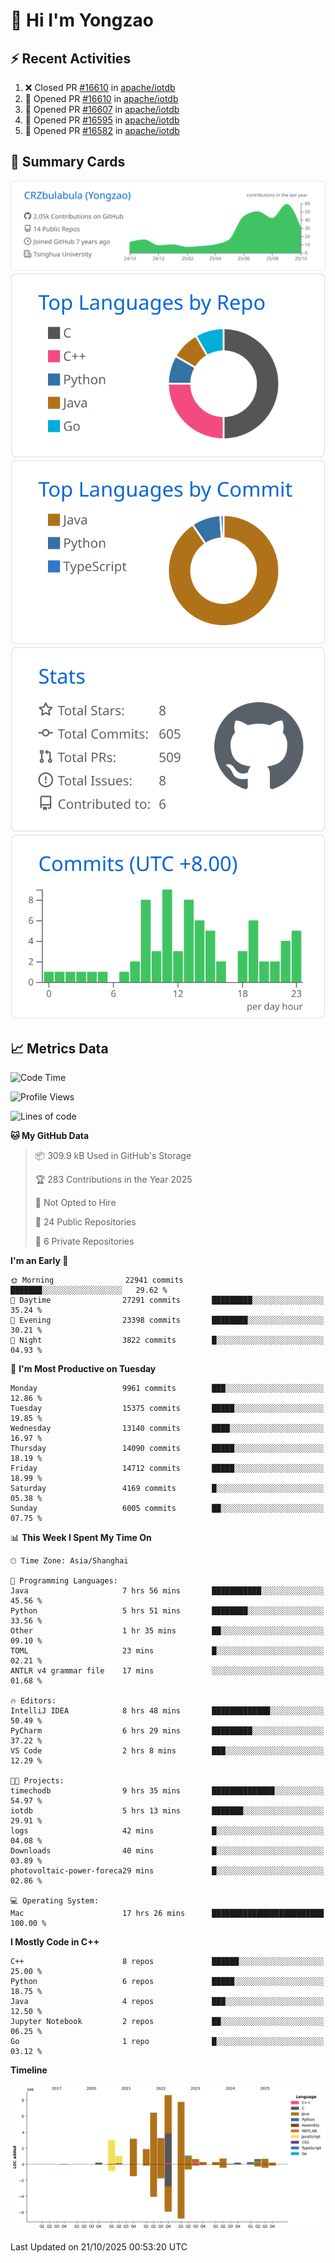 # 👋 Hi I'm Yongzao

## ⚡ Recent Activities
<!--START_SECTION:activity-->
1. ❌ Closed PR [#16610](undefined) in [apache/iotdb](https://github.com/apache/iotdb)
2. 💪 Opened PR [#16610](undefined) in [apache/iotdb](https://github.com/apache/iotdb)
3. 💪 Opened PR [#16607](undefined) in [apache/iotdb](https://github.com/apache/iotdb)
4. 💪 Opened PR [#16595](undefined) in [apache/iotdb](https://github.com/apache/iotdb)
5. 💪 Opened PR [#16582](undefined) in [apache/iotdb](https://github.com/apache/iotdb)
<!--END_SECTION:activity-->

## 🎑 Summary Cards

[![](https://raw.githubusercontent.com/CRZbulabula/CRZbulabula/main/profile-summary-card-output/github/0-profile-details.svg)](https://github.com/vn7n24fzkq/github-profile-summary-cards)
[![](https://raw.githubusercontent.com/CRZbulabula/CRZbulabula/main/profile-summary-card-output/github/1-repos-per-language.svg)](https://github.com/vn7n24fzkq/github-profile-summary-cards) [![](https://raw.githubusercontent.com/CRZbulabula/CRZbulabula/main/profile-summary-card-output/github/2-most-commit-language.svg)](https://github.com/vn7n24fzkq/github-profile-summary-cards)
[![](https://raw.githubusercontent.com/CRZbulabula/CRZbulabula/main/profile-summary-card-output/github/3-stats.svg)](https://github.com/vn7n24fzkq/github-profile-summary-cards) [![](https://raw.githubusercontent.com/CRZbulabula/CRZbulabula/main/profile-summary-card-output/github/4-productive-time.svg)](https://github.com/vn7n24fzkq/github-profile-summary-cards)

## 📈 Metrics Data

<!--START_SECTION:waka-->
![Code Time](http://img.shields.io/badge/Code%20Time-1%2C340%20hrs%2039%20mins-blue)

![Profile Views](http://img.shields.io/badge/Profile%20Views-5-blue)

![Lines of code](https://img.shields.io/badge/From%20Hello%20World%20I%27ve%20Written-40.2%20million%20lines%20of%20code-blue)

**🐱 My GitHub Data** 

> 📦 309.9 kB Used in GitHub's Storage 
 > 
> 🏆 283 Contributions in the Year 2025
 > 
> 🚫 Not Opted to Hire
 > 
> 📜 24 Public Repositories 
 > 
> 🔑 6 Private Repositories 
 > 
**I'm an Early 🐤** 

```text
🌞 Morning                22941 commits       ███████░░░░░░░░░░░░░░░░░░   29.62 % 
🌆 Daytime                27291 commits       █████████░░░░░░░░░░░░░░░░   35.24 % 
🌃 Evening                23398 commits       ████████░░░░░░░░░░░░░░░░░   30.21 % 
🌙 Night                  3822 commits        █░░░░░░░░░░░░░░░░░░░░░░░░   04.93 % 
```
📅 **I'm Most Productive on Tuesday** 

```text
Monday                   9961 commits        ███░░░░░░░░░░░░░░░░░░░░░░   12.86 % 
Tuesday                  15375 commits       █████░░░░░░░░░░░░░░░░░░░░   19.85 % 
Wednesday                13140 commits       ████░░░░░░░░░░░░░░░░░░░░░   16.97 % 
Thursday                 14090 commits       █████░░░░░░░░░░░░░░░░░░░░   18.19 % 
Friday                   14712 commits       █████░░░░░░░░░░░░░░░░░░░░   18.99 % 
Saturday                 4169 commits        █░░░░░░░░░░░░░░░░░░░░░░░░   05.38 % 
Sunday                   6005 commits        ██░░░░░░░░░░░░░░░░░░░░░░░   07.75 % 
```


📊 **This Week I Spent My Time On** 

```text
🕑︎ Time Zone: Asia/Shanghai

💬 Programming Languages: 
Java                     7 hrs 56 mins       ███████████░░░░░░░░░░░░░░   45.56 % 
Python                   5 hrs 51 mins       ████████░░░░░░░░░░░░░░░░░   33.56 % 
Other                    1 hr 35 mins        ██░░░░░░░░░░░░░░░░░░░░░░░   09.10 % 
TOML                     23 mins             █░░░░░░░░░░░░░░░░░░░░░░░░   02.21 % 
ANTLR v4 grammar file    17 mins             ░░░░░░░░░░░░░░░░░░░░░░░░░   01.68 % 

🔥 Editors: 
IntelliJ IDEA            8 hrs 48 mins       █████████████░░░░░░░░░░░░   50.49 % 
PyCharm                  6 hrs 29 mins       █████████░░░░░░░░░░░░░░░░   37.22 % 
VS Code                  2 hrs 8 mins        ███░░░░░░░░░░░░░░░░░░░░░░   12.29 % 

🐱‍💻 Projects: 
timechodb                9 hrs 35 mins       ██████████████░░░░░░░░░░░   54.97 % 
iotdb                    5 hrs 13 mins       ███████░░░░░░░░░░░░░░░░░░   29.91 % 
logs                     42 mins             █░░░░░░░░░░░░░░░░░░░░░░░░   04.08 % 
Downloads                40 mins             █░░░░░░░░░░░░░░░░░░░░░░░░   03.89 % 
photovoltaic-power-foreca29 mins             █░░░░░░░░░░░░░░░░░░░░░░░░   02.86 % 

💻 Operating System: 
Mac                      17 hrs 26 mins      █████████████████████████   100.00 % 
```

**I Mostly Code in C++** 

```text
C++                      8 repos             ██████░░░░░░░░░░░░░░░░░░░   25.00 % 
Python                   6 repos             █████░░░░░░░░░░░░░░░░░░░░   18.75 % 
Java                     4 repos             ███░░░░░░░░░░░░░░░░░░░░░░   12.50 % 
Jupyter Notebook         2 repos             ██░░░░░░░░░░░░░░░░░░░░░░░   06.25 % 
Go                       1 repo              █░░░░░░░░░░░░░░░░░░░░░░░░   03.12 % 
```



**Timeline**

![Lines of Code chart](https://raw.githubusercontent.com/CRZbulabula/CRZbulabula/main/assets/bar_graph.png)


 Last Updated on 21/10/2025 00:53:20 UTC
<!--END_SECTION:waka-->

